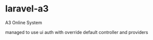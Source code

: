 # laravel-a3
A3 Online System

managed to use ui auth with override default controller and providers
